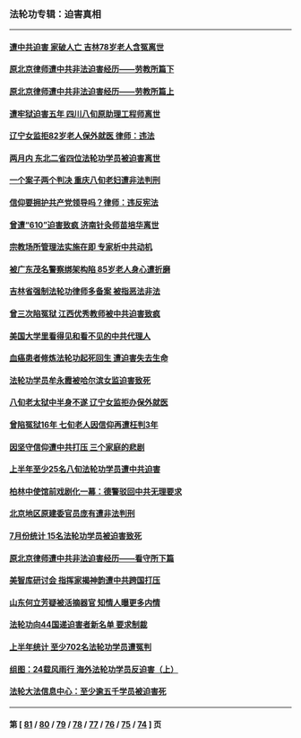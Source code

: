 ### 法轮功专辑：迫害真相
---
#### [遭中共迫害 家破人亡 吉林78岁老人含冤离世](../../pages/nf4379/n14066833.md?09070430) 
#### [原北京律师遭中共非法迫害经历——劳教所篇下](../../pages/nf4379/n14066403.md?09070430) 
#### [原北京律师遭中共非法迫害经历——劳教所篇上](../../pages/nf4379/n14057045.md?09070430) 
#### [遭牢狱迫害五年 四川八旬原助理工程师离世](../../pages/nf4379/n14066297.md?09070430) 
#### [辽宁女监拒82岁老人保外就医 律师：违法](../../pages/nf4379/n14065881.md?09070430) 
#### [两月内 东北二省四位法轮功学员被迫害离世](../../pages/nf4379/n14063270.md?09070430) 
#### [一个案子两个判决 重庆八旬老妇遭非法判刑](../../pages/nf4379/n14063531.md?09070430) 
#### [信仰要拥护共产党领导吗？律师：违反宪法](../../pages/nf4379/n14061325.md?09070430) 
#### [曾遭“610”迫害致疯 济南针灸师苗培华离世](../../pages/nf4379/n14060519.md?09070430) 
#### [宗教场所管理法实施在即 专家析中共动机](../../pages/nf4379/n14061242.md?09070430) 
#### [被广东茂名警察绑架构陷 85岁老人身心遭折磨](../../pages/nf4379/n14059718.md?09070430) 
#### [吉林省强制法轮功律师多备案 被指恶法非法](../../pages/nf4379/n14059091.md?09070430) 
#### [曾三次陷冤狱 江西优秀教师被中共迫害致疯](../../pages/nf4379/n14058953.md?09070430) 
#### [美国大学里看得见和看不见的中共代理人](../../pages/nf4379/n14058369.md?09070430) 
#### [血癌患者修炼法轮功起死回生 遭迫害失去生命](../../pages/nf4379/n14056761.md?09070430) 
#### [法轮功学员牟永霞被哈尔滨女监迫害致死](../../pages/nf4379/n14056172.md?09070430) 
#### [八旬老太狱中半身不遂 辽宁女监拒办保外就医](../../pages/nf4379/n14055233.md?09070430) 
#### [曾陷冤狱16年 七旬老人因信仰再遭枉判3年](../../pages/nf4379/n14054516.md?09070430) 
#### [因坚守信仰遭中共打压 三个家庭的悲剧](../../pages/nf4379/n14053714.md?09070430) 
#### [上半年至少25名八旬法轮功学员遭中共迫害](../../pages/nf4379/n14048655.md?09070430) 
#### [柏林中使馆前戏剧化一幕：德警驳回中共无理要求](../../pages/nf4379/n14050320.md?09070430) 
#### [北京地区原建委官员庞有遭非法判刑](../../pages/nf4379/n14049897.md?09070430) 
#### [7月份统计 15名法轮功学员被迫害致死](../../pages/nf4379/n14048158.md?09070430) 
#### [原北京律师遭中共非法迫害经历——看守所下篇](../../pages/nf4379/n14040009.md?09070430) 
#### [美智库研讨会 指挥家揭神韵遭中共跨国打压](../../pages/nf4379/n14048476.md?09070430) 
#### [山东何立芳疑被活摘器官 知情人曝更多内情](../../pages/nf4379/n14047530.md?09070430) 
#### [法轮功向44国递迫害者新名单 要求制裁](../../pages/nf4379/n14046082.md?09070430) 
#### [上半年统计 至少702名法轮功学员遭冤判](../../pages/nf4379/n14045278.md?09070430) 
#### [组图：24载风雨行 海外法轮功学员反迫害（上）](../../pages/nf4379/n14031583.md?09070430) 
#### [法轮大法信息中心：至少逾五千学员被迫害死](../../pages/nf4379/n14043255.md?09070430) 

---
#### 第 [ [81](./81.md?09070430) / [80](./80.md?09070430) / [79](./79.md?09070430) / [78](./78.md?09070430) / [77](./77.md?09070430) / [76](./76.md?09070430) / [75](./75.md?09070430) / [74](./74.md?09070430) ] 页
